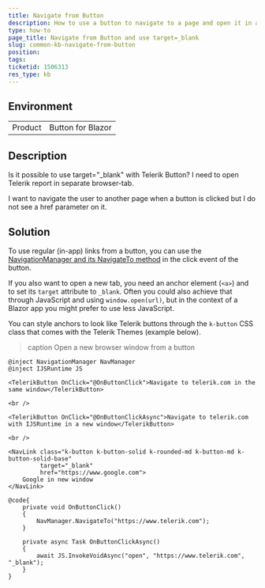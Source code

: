 ```yaml
---
title: Navigate from Button
description: How to use a button to navigate to a page and open it in a new tab
type: how-to
page_title: Navigate from Button and use target=_blank
slug: common-kb-navigate-from-button
position: 
tags: 
ticketid: 1506313
res_type: kb
---
```


## Environment
<table>
	<tbody>
		<tr>
			<td>Product</td>
			<td>Button for Blazor</td>
		</tr>
	</tbody>
</table>


## Description
Is it possible to use target="_blank" with Telerik Button? I need to open Telerik report in separate browser-tab.

I want to navigate the user to another page when a button is clicked but I do not see a href parameter on it.

## Solution
To use regular (in-app) links from a button, you can use the <a href="https://docs.microsoft.com/en-us/aspnet/core/blazor/fundamentals/routing?view=aspnetcore-5.0#uri-and-navigation-state-helpers" target="_blank">NavigationManager and its NavigateTo method</a> in the click event of the button.

If you also want to open a new tab, you need an anchor element (`<a>`) and to set its `target` attribute to `_blank`. Often you could also achieve that through JavaScript and using `window.open(url)`, but in the context of a Blazor app you might prefer to use less JavaScript.

You can style anchors to look like Telerik buttons through the `k-button` CSS class that comes with the Telerik Themes (example below).

>caption Open a new browser window from a button

````CSHTML
@inject NavigationManager NavManager
@inject IJSRuntime JS

<TelerikButton OnClick="@OnButtonClick">Navigate to telerik.com in the same window</TelerikButton>

<br />

<TelerikButton OnClick="@OnButtonClickAsync">Navigate to telerik.com with IJSRuntime in a new window</TelerikButton>

<br />

<NavLink class="k-button k-button-solid k-rounded-md k-button-md k-button-solid-base"
         target="_blank"
         href="https://www.google.com">
    Google in new window
</NavLink>

@code{
    private void OnButtonClick()
    {
        NavManager.NavigateTo("https://www.telerik.com");
    }

    private async Task OnButtonClickAsync()
    {
        await JS.InvokeVoidAsync("open", "https://www.telerik.com", "_blank");
    }
}
````

